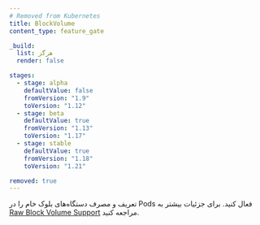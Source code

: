 ```yaml
---
# Removed from Kubernetes
title: BlockVolume
content_type: feature_gate

_build:
  list: هرگز
  render: false

stages:
  - stage: alpha 
    defaultValue: false
    fromVersion: "1.9"
    toVersion: "1.12"
  - stage: beta 
    defaultValue: true
    fromVersion: "1.13"
    toVersion: "1.17"    
  - stage: stable
    defaultValue: true
    fromVersion: "1.18"
    toVersion: "1.21"    

removed: true
---
```

تعریف و مصرف دستگاه‌های بلوک خام را در Pods فعال کنید.
برای جزئیات بیشتر به [Raw Block Volume Support](/docs/concepts/storage/persistent-volumes/#raw-block-volume-support) مراجعه کنید.
